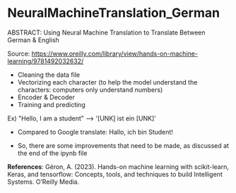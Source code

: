 # NeuralMachineTranslation_German
ABSTRACT: Using Neural Machine Translation to Translate Between German &amp; English

Source: https://www.oreilly.com/library/view/hands-on-machine-learning/9781492032632/

- Cleaning the data file
- Vectorizing each character (to help the model understand the characters: computers only understand numbers)
- Encoder & Decoder
- Training and predicting

Ex) "Hello, I am a student" --> '[UNK] ist ein [UNK]'
- Compared to Google translate: Hallo, ich bin Student!

- So, there are some improvements that need to be made, as discussed at the end of the ipynb file

**References**: Géron, A. (2023). Hands-on machine learning with scikit-learn, Keras, and tensorflow: Concepts, tools, and techniques to build Intelligent Systems. O’Reilly Media. 
